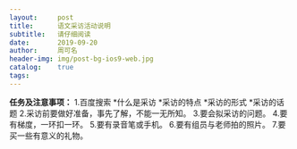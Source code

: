 ```yaml
---
layout:     post
title:      语文采访活动说明
subtitle:   请仔细阅读
date:       2019-09-20
author:     周可名
header-img: img/post-bg-ios9-web.jpg
catalog:    true
tags:
---
```

**任务及注意事项：**
1.百度搜索
*什么是采访
*采访的特点
*采访的形式
*采访的话题
2.采访前要做好准备，事先了解，不能一无所知。
3.要会拟采访的问题。
4.要有梯度，一环扣一环。
5.要有录音笔或手机。
6.要有组员与老师拍的照片。
7.要买一些有意义的礼物。